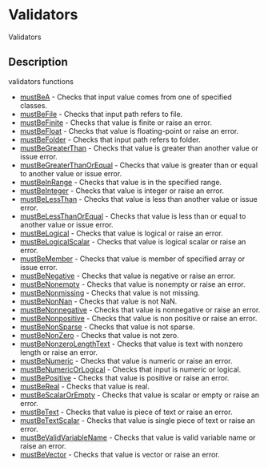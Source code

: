 # Validators

Validators

## Description

validators functions

- [mustBeA](mustBeA.md) - Checks that input value comes from one of specified classes.
- [mustBeFile](mustBeFile.md) - Checks that input path refers to file.
- [mustBeFinite](mustBeFinite.md) - Checks that value is finite or raise an error.
- [mustBeFloat](mustBeFloat.md) - Checks that value is floating-point or raise an error.
- [mustBeFolder](mustBeFolder.md) - Checks that input path refers to folder.
- [mustBeGreaterThan](mustBeGreaterThan.md) - Checks that value is greater than another value or issue error.
- [mustBeGreaterThanOrEqual](mustBeGreaterThanOrEqual.md) - Checks that value is greater than or equal to another value or issue error.
- [mustBeInRange](mustBeInRange.md) - Checks that value is in the specified range.
- [mustBeInteger](mustBeInteger.md) - Checks that value is integer or raise an error.
- [mustBeLessThan](mustBeLessThan.md) - Checks that value is less than another value or issue error.
- [mustBeLessThanOrEqual](mustBeLessThanOrEqual.md) - Checks that value is less than or equal to another value or issue error.
- [mustBeLogical](mustBeLogical.md) - Checks that value is logical or raise an error.
- [mustBeLogicalScalar](mustBeLogicalScalar.md) - Checks that value is logical scalar or raise an error.
- [mustBeMember](mustBeMember.md) - Checks that value is member of specified array or issue error.
- [mustBeNegative](mustBeNegative.md) - Checks that value is negative or raise an error.
- [mustBeNonempty](mustBeNonempty.md) - Checks that value is nonempty or raise an error.
- [mustBeNonmissing](mustBeNonmissing.md) - Checks that value is not missing.
- [mustBeNonNan](mustBeNonNan.md) - Checks that value is not NaN.
- [mustBeNonnegative](mustBeNonnegative.md) - Checks that value is nonnegative or raise an error.
- [mustBeNonpositive](mustBeNonpositive.md) - Checks that value is non positive or raise an error.
- [mustBeNonSparse](mustBeNonSparse.md) - Checks that value is not sparse.
- [mustBeNonZero](mustBeNonZero.md) - Checks that value is not zero.
- [mustBeNonzeroLengthText](mustBeNonzeroLengthText.md) - Checks that value is text with nonzero length or raise an error.
- [mustBeNumeric](mustBeNumeric.md) - Checks that value is numeric or raise an error.
- [mustBeNumericOrLogical](mustBeNumericOrLogical.md) - Checks that input is numeric or logical.
- [mustBePositive](mustBePositive.md) - Checks that value is positive or raise an error.
- [mustBeReal](mustBeReal.md) - Checks that value is real.
- [mustBeScalarOrEmpty](mustBeScalarOrEmpty.md) - Checks that value is scalar or empty or raise an error.
- [mustBeText](mustBeText.md) - Checks that value is piece of text or raise an error.
- [mustBeTextScalar](mustBeTextScalar.md) - Checks that value is single piece of text or raise an error.
- [mustBeValidVariableName](mustBeValidVariableName.md) - Checks that value is valid variable name or raise an error.
- [mustBeVector](mustBeVector.md) - Checks that value is vector or raise an error.
